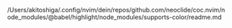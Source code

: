/Users/akitoshiga/.config/nvim/dein/repos/github.com/neoclide/coc.nvim/node_modules/@babel/highlight/node_modules/supports-color/readme.md